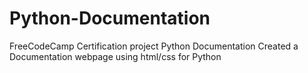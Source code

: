 # Python-Documentation
FreeCodeCamp Certification project Python Documentation
Created a Documentation webpage using html/css for Python 
